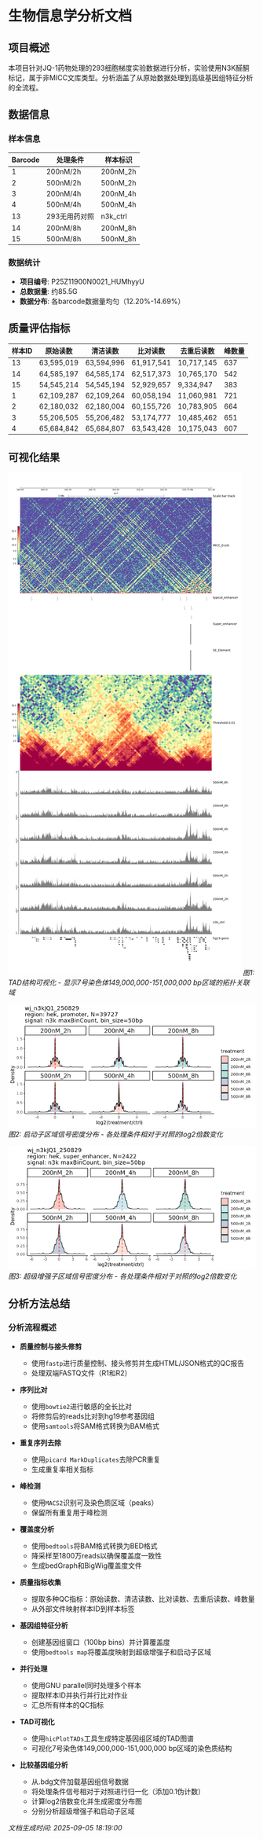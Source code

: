 # 生物信息学分析文档

## 项目概述

本项目针对JQ-1药物处理的293细胞梯度实验数据进行分析，实验使用N3K醛酮标记，属于非MICC文库类型。分析涵盖了从原始数据处理到高级基因组特征分析的全流程。

## 数据信息

### 样本信息
| Barcode | 处理条件        | 样本标识    |
|---------|-----------------|-------------|
| 1       | 200nM/2h        | 200nM_2h    |
| 2       | 500nM/2h        | 500nM_2h    |
| 3       | 200nM/4h        | 200nM_4h    |
| 4       | 500nM/4h        | 500nM_4h    |
| 13      | 293无用药对照    | n3k_ctrl    |
| 14      | 200nM/8h        | 200nM_8h    |
| 15      | 500nM/8h        | 500nM_8h    |

### 数据统计
- **项目编号**: P25Z11900N0021_HUMhyyU
- **总数据量**: 约85.5G
- **数据分布**: 各barcode数据量均匀（12.20%-14.69%）

## 质量评估指标

| 样本ID | 原始读数   | 清洁读数   | 比对读数   | 去重后读数 | 峰数量 |
|--------|------------|------------|------------|------------|--------|
| 13     | 63,595,019 | 63,594,996 | 61,917,541 | 10,717,145 | 637    |
| 14     | 64,585,197 | 64,585,174 | 62,517,373 | 10,765,170 | 542    |
| 15     | 54,545,214 | 54,545,194 | 52,929,657 | 9,334,947  | 383    |
| 1      | 62,109,287 | 62,109,264 | 60,058,194 | 11,060,981 | 721    |
| 2      | 62,180,032 | 62,180,004 | 60,155,726 | 10,783,905 | 664    |
| 3      | 55,206,505 | 55,206,482 | 53,174,777 | 10,485,462 | 651    |
| 4      | 65,684,842 | 65,684,807 | 63,543,428 | 10,175,043 | 607    |

## 可视化结果

![图1](./files/micc_SE_n3k_1.png)
*图1: TAD结构可视化 - 显示7号染色体149,000,000-151,000,000 bp区域的拓扑关联域*

![图2](./files/wj_n3kJQ1_250829_n3k_maxBinCount_promoter_density.png)
*图2: 启动子区域信号密度分布 - 各处理条件相对于对照的log2倍数变化*

![图3](./files/wj_n3kJQ1_250829_n3k_maxBinCount_super_enhancer_density.png)
*图3: 超级增强子区域信号密度分布 - 各处理条件相对于对照的log2倍数变化*

## 分析方法总结

### 分析流程概述

- **质量控制与接头修剪**
  - 使用`fastp`进行质量控制、接头修剪并生成HTML/JSON格式的QC报告
  - 处理双端FASTQ文件（R1和R2）

- **序列比对**
  - 使用`bowtie2`进行敏感的全长比对
  - 将修剪后的reads比对到hg19参考基因组
  - 使用`samtools`将SAM格式转换为BAM格式

- **重复序列去除**
  - 使用`picard MarkDuplicates`去除PCR重复
  - 生成重复率相关指标

- **峰检测**
  - 使用`MACS2`识别可及染色质区域（peaks）
  - 保留所有重复用于峰检测

- **覆盖度分析**
  - 使用`bedtools`将BAM格式转换为BED格式
  - 降采样至1800万reads以确保覆盖度一致性
  - 生成bedGraph和BigWig覆盖度文件

- **质量指标收集**
  - 提取多种QC指标：原始读数、清洁读数、比对读数、去重后读数、峰数量
  - 从外部文件映射样本ID到样本标签

- **基因组特征分析**
  - 创建基因组窗口（100bp bins）并计算覆盖度
  - 使用`bedtools map`将覆盖度映射到超级增强子和启动子区域

- **并行处理**
  - 使用GNU parallel同时处理多个样本
  - 提取样本ID并执行并行比对作业
  - 汇总所有样本的QC指标

- **TAD可视化**
  - 使用`hicPlotTADs`工具生成特定基因组区域的TAD图谱
  - 可视化7号染色体149,000,000-151,000,000 bp区域的染色质结构

- **比较基因组分析**
  - 从.bdg文件加载基因组信号数据
  - 将处理条件信号相对于对照进行归一化（添加0.1伪计数）
  - 计算log2倍数变化并生成密度分布图
  - 分别分析超级增强子和启动子区域

*文档生成时间: 2025-09-05 18:19:00*